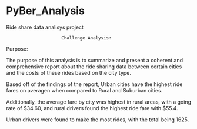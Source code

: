 # PyBer_Analysis
Ride share data analisys project
                  
                  
                  
                  
                         Challenge Analysis:

Purpose:

  The purpose of this analysis is to summarize and present a coherent and comprehensive report about the ride sharing data between certain cities and the costs of these rides based on the city type. 

  Based off of the findings of the report, Urban cities have the highest ride fares on averagen when compared to Rural and Suburban cities. 

  Additionally, the average fare by city was highest in rural areas, with a going rate of $34.60, and rural drivers found the highest ride fare with $55.4. 

  Urban drivers were found to make the most rides, with the total being 1625. 


